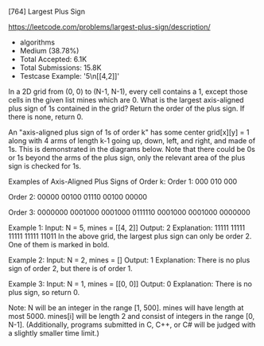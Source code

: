 [764] Largest Plus Sign  

https://leetcode.com/problems/largest-plus-sign/description/

* algorithms
* Medium (38.78%)
* Total Accepted:    6.1K
* Total Submissions: 15.8K
* Testcase Example:  '5\n[[4,2]]'


In a 2D grid from (0, 0) to (N-1, N-1), every cell contains a 1, except those cells in the given list mines which are 0.  What is the largest axis-aligned plus sign of 1s contained in the grid?  Return the order of the plus sign.  If there is none, return 0.

An "axis-aligned plus sign of 1s of order k" has some center grid[x][y] = 1 along with 4 arms of length k-1 going up, down, left, and right, and made of 1s.  This is demonstrated in the diagrams below.  Note that there could be 0s or 1s beyond the arms of the plus sign, only the relevant area of the plus sign is checked for 1s.


Examples of Axis-Aligned Plus Signs of Order k:
Order 1:
000
010
000

Order 2:
00000
00100
01110
00100
00000

Order 3:
0000000
0001000
0001000
0111110
0001000
0001000
0000000


Example 1:
Input: N = 5, mines = [[4, 2]]
Output: 2
Explanation:
11111
11111
11111
11111
11011
In the above grid, the largest plus sign can only be order 2.  One of them is marked in bold.


Example 2:
Input: N = 2, mines = []
Output: 1
Explanation:
There is no plus sign of order 2, but there is of order 1.


Example 3:
Input: N = 1, mines = [[0, 0]]
Output: 0
Explanation:
There is no plus sign, so return 0.


Note:
N will be an integer in the range [1, 500].
mines will have length at most 5000.
mines[i] will be length 2 and consist of integers in the range [0, N-1].
(Additionally, programs submitted in C, C++, or C# will be judged with a slightly smaller time limit.)

